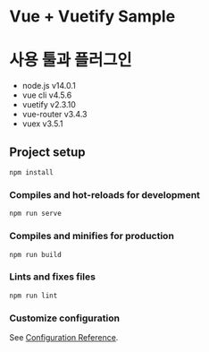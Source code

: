 # Vue + Vuetify Sample

# 사용 툴과 플러그인

* node.js v14.0.1
* vue cli v4.5.6
* vuetify v2.3.10
* vue-router v3.4.3
* vuex v3.5.1

## Project setup
```
npm install
```

### Compiles and hot-reloads for development
```
npm run serve
```

### Compiles and minifies for production
```
npm run build
```

### Lints and fixes files
```
npm run lint
```

### Customize configuration
See [Configuration Reference](https://cli.vuejs.org/config/).
